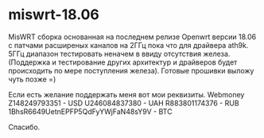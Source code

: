 # miswrt-18.06
MisWRT сборка основанная на последнем релизе Openwrt версии 18.06 с патчами расширеных каналов на 2ГГц пока что для драйвера ath9k.
5ГГц диапазон тестировать неначем в ввиду отсутствия железа.
(Поддержка и тестирование других архитектур и драйверов будет происходить по мере поступления железа).
Готовые прошивки выложу чуть позже =)

Если есть желание поддержать меня вот мои реквизиты.
Webmoney
Z148249793351 - USD
U246084837380 - UAH
R883801174376 - RUB
1BhsR6649UetnEPFP5QdFyYWjFaN48sY9V - BTC

Спасибо.
